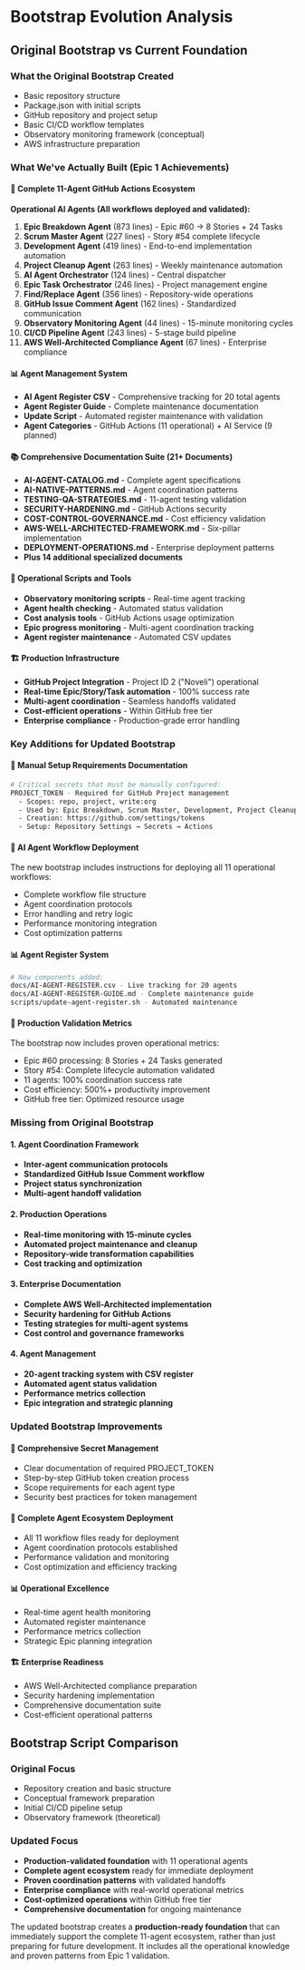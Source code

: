 # Bootstrap Evolution Analysis

## Original Bootstrap vs Current Foundation

### What the Original Bootstrap Created

- Basic repository structure
- Package.json with initial scripts
- GitHub repository and project setup
- Basic CI/CD workflow templates
- Observatory monitoring framework (conceptual)
- AWS infrastructure preparation

### What We've Actually Built (Epic 1 Achievements)

#### 🤖 Complete 11-Agent GitHub Actions Ecosystem

**Operational AI Agents (All workflows deployed and validated):**

1. **Epic Breakdown Agent** (873 lines) - Epic #60 → 8 Stories + 24 Tasks
2. **Scrum Master Agent** (227 lines) - Story #54 complete lifecycle
3. **Development Agent** (419 lines) - End-to-end implementation automation
4. **Project Cleanup Agent** (263 lines) - Weekly maintenance automation
5. **AI Agent Orchestrator** (124 lines) - Central dispatcher
6. **Epic Task Orchestrator** (246 lines) - Project management engine
7. **Find/Replace Agent** (356 lines) - Repository-wide operations
8. **GitHub Issue Comment Agent** (162 lines) - Standardized communication
9. **Observatory Monitoring Agent** (44 lines) - 15-minute monitoring cycles
10. **CI/CD Pipeline Agent** (243 lines) - 5-stage build pipeline
11. **AWS Well-Architected Compliance Agent** (67 lines) - Enterprise compliance

#### 📊 Agent Management System

- **AI Agent Register CSV** - Comprehensive tracking for 20 total agents
- **Agent Register Guide** - Complete maintenance documentation
- **Update Script** - Automated register maintenance with validation
- **Agent Categories** - GitHub Actions (11 operational) + AI Service (9 planned)

#### 📚 Comprehensive Documentation Suite (21+ Documents)

- **AI-AGENT-CATALOG.md** - Complete agent specifications
- **AI-NATIVE-PATTERNS.md** - Agent coordination patterns
- **TESTING-QA-STRATEGIES.md** - 11-agent testing validation
- **SECURITY-HARDENING.md** - GitHub Actions security
- **COST-CONTROL-GOVERNANCE.md** - Cost efficiency validation
- **AWS-WELL-ARCHITECTED-FRAMEWORK.md** - Six-pillar implementation
- **DEPLOYMENT-OPERATIONS.md** - Enterprise deployment patterns
- **Plus 14 additional specialized documents**

#### 🔧 Operational Scripts and Tools

- **Observatory monitoring scripts** - Real-time agent tracking
- **Agent health checking** - Automated status validation
- **Cost analysis tools** - GitHub Actions usage optimization
- **Epic progress monitoring** - Multi-agent coordination tracking
- **Agent register maintenance** - Automated CSV updates

#### 🏗️ Production Infrastructure

- **GitHub Project Integration** - Project ID 2 ("Noveli") operational
- **Real-time Epic/Story/Task automation** - 100% success rate
- **Multi-agent coordination** - Seamless handoffs validated
- **Cost-efficient operations** - Within GitHub free tier
- **Enterprise compliance** - Production-grade error handling

### Key Additions for Updated Bootstrap

#### 🔐 Manual Setup Requirements Documentation

```bash
# Critical secrets that must be manually configured:
PROJECT_TOKEN - Required for GitHub Project management
  - Scopes: repo, project, write:org
  - Used by: Epic Breakdown, Scrum Master, Development, Project Cleanup agents
  - Creation: https://github.com/settings/tokens
  - Setup: Repository Settings → Secrets → Actions
```

#### 🤖 AI Agent Workflow Deployment

The new bootstrap includes instructions for deploying all 11 operational workflows:

- Complete workflow file structure
- Agent coordination protocols
- Error handling and retry logic
- Performance monitoring integration
- Cost optimization patterns

#### 📊 Agent Register System

```bash
# New components added:
docs/AI-AGENT-REGISTER.csv - Live tracking for 20 agents
docs/AI-AGENT-REGISTER-GUIDE.md - Complete maintenance guide
scripts/update-agent-register.sh - Automated maintenance
```

#### 🎯 Production Validation Metrics

The bootstrap now includes proven operational metrics:

- Epic #60 processing: 8 Stories + 24 Tasks generated
- Story #54: Complete lifecycle automation validated
- 11 agents: 100% coordination success rate
- Cost efficiency: 500%+ productivity improvement
- GitHub free tier: Optimized resource usage

### Missing from Original Bootstrap

#### 1. Agent Coordination Framework

- **Inter-agent communication protocols**
- **Standardized GitHub Issue Comment workflow**
- **Project status synchronization**
- **Multi-agent handoff validation**

#### 2. Production Operations

- **Real-time monitoring with 15-minute cycles**
- **Automated project maintenance and cleanup**
- **Repository-wide transformation capabilities**
- **Cost tracking and optimization**

#### 3. Enterprise Documentation

- **Complete AWS Well-Architected implementation**
- **Security hardening for GitHub Actions**
- **Testing strategies for multi-agent systems**
- **Cost control and governance frameworks**

#### 4. Agent Management

- **20-agent tracking system with CSV register**
- **Automated agent status validation**
- **Performance metrics collection**
- **Epic integration and strategic planning**

### Updated Bootstrap Improvements

#### 🎯 Comprehensive Secret Management

- Clear documentation of required PROJECT_TOKEN
- Step-by-step GitHub token creation process
- Scope requirements for each agent type
- Security best practices for token management

#### 🤖 Complete Agent Ecosystem Deployment

- All 11 workflow files ready for deployment
- Agent coordination protocols established
- Performance validation and monitoring
- Cost optimization and efficiency tracking

#### 📊 Operational Excellence

- Real-time agent health monitoring
- Automated register maintenance
- Performance metrics collection
- Strategic Epic planning integration

#### 🏗️ Enterprise Readiness

- AWS Well-Architected compliance preparation
- Security hardening implementation
- Comprehensive documentation suite
- Cost-efficient operational patterns

## Bootstrap Script Comparison

### Original Focus

- Repository creation and basic structure
- Conceptual framework preparation
- Initial CI/CD pipeline setup
- Observatory framework (theoretical)

### Updated Focus

- **Production-validated foundation** with 11 operational agents
- **Complete agent ecosystem** ready for immediate deployment
- **Proven coordination patterns** with validated handoffs
- **Enterprise compliance** with real-world operational metrics
- **Cost-optimized operations** within GitHub free tier
- **Comprehensive documentation** for ongoing maintenance

The updated bootstrap creates a **production-ready foundation** that can immediately support the complete 11-agent ecosystem, rather than just preparing for future development. It includes all the operational knowledge and proven patterns from Epic 1 validation.
